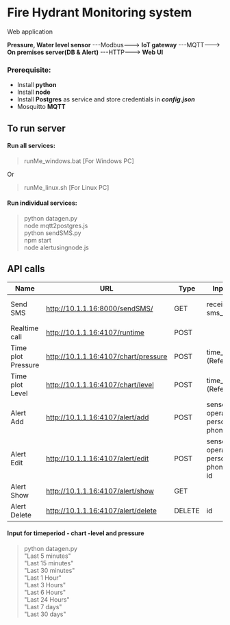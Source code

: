 # Fire Hydrant Monitoring system
Web application 


**Pressure, Water level sensor** ---Modbus---> **IoT gateway** ---MQTT---> **On premises server(DB & Alert)** ---HTTP---> **Web UI**
<br>

### Prerequisite:
* Install **python**
* Install **node**
* Install **Postgres** as service and store credentials in ***config.json***
* Mosquitto **MQTT**

## To run server
#### Run all services:
> runMe_windows.bat [For Windows PC] <br>

Or <br>
> runMe_linux.sh [For Linux PC] <br>

#### Run individual services:
> python datagen.py <br>
> node mqtt2postgres.js <br>
> python sendSMS.py <br>
> npm start <br>
> node alertusingnode.js <br>


## API calls

Name | URL | Type | Input params | Output params
-----|-----|------|--------------|-----------------
Send SMS | http://10.1.1.16:8000/sendSMS/ | GET | receiver_number, sms_body | gateway_connectivity_status, sms_sent_successfully, receiver_number, sms_body
Realtime call |  http://10.1.1.16:4107/runtime | POST | |
Time plot Pressure | http://10.1.1.16:4107/chart/pressure | POST | time_period (Refer below) | 
Time plot Level | http://10.1.1.16:4107/chart/level | POST | time_period (Refer below)  |
Alert Add | http://10.1.1.16:4107/alert/add | POST | sensorID, operator, value, person_name, phoneNO |
Alert Edit | http://10.1.1.16:4107/alert/edit | POST | sensorID, operator, value, person_name, phoneNO, status, id |
Alert Show | http://10.1.1.16:4107/alert/show | GET ||
Alert Delete | http://10.1.1.16:4107/alert/delete | DELETE | id |

#### Input for timeperiod - chart -level and pressure
> python datagen.py <br>
> "Last 5 minutes" <br>
> "Last 15 minutes"<br>
> "Last 30 minutes"<br>
> "Last 1 Hour"<br>
> "Last 3 Hours"<br>
> "Last 6 Hours"<br>
> "Last 24 Hours"<br>
> "Last 7 days"<br>
> "Last 30 days"<br>
